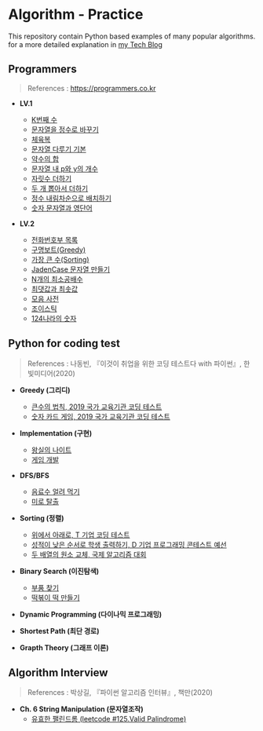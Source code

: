# Algorithm - Practice  
  
This repository contain Python based examples of many popular algorithms.    
for a more detailed explanation in [my Tech Blog](https://medium.com/@heeee)  
  
  
## Programmers  
>References : https://programmers.co.kr  
  
 - **LV.1**
     - [K번째 수](https://github.com/song-hee-1/algorithm-practice/blob/master/programmers/kth-number.py)
     - [문자열을 정수로 바꾸기](https://github.com/song-hee-1/algorithm-practice/blob/master/programmers/string_to_integer.py)
     - [체육복](https://github.com/song-hee-1/algorithm-practice/blob/master/programmers/pe_clothes.py)
     - [문자열 다루기 기본](https://github.com/song-hee-1/algorithm-practice/blob/master/programmers/string_handling.py)
     - [약수의 합](https://github.com/song-hee-1/algorithm-practice/blob/master/programmers/sum_of_divisors.py)
     - [문자열 내 p와 y의 개수](https://github.com/song-hee-1/algorithm-practice/blob/master/programmers/number_of_p_and_y_in_string.py)	
     - [자릿수 더하기](https://github.com/song-hee-1/algorithm-practice/blob/master/programmers/add_digit.py)
     - [두 개 뽑아서 더하기](https://github.com/song-hee-1/algorithm-practice/blob/master/programmers/take_two_and_add.py)
     - [정수 내림차순으로 배치하기](https://github.com/song-hee-1/algorithm-practice/blob/master/programmers/sort_int_to_reverse.py)
     - [숫자 문자열과 영단어](https://github.com/song-hee-1/algorithm-practice/blob/master/programmers/numeric_strings_and_english_words.py)
    

 - **LV.2**
     - [전화번호부 목록](https://github.com/song-hee-1/algorithm-practice/blob/master/programmers/list_of_phone_book.py)
     - [구명보트(Greedy)](https://github.com/song-hee-1/algorithm-practice/blob/master/programmers/lifeboat.py)
     - [가장 큰 수(Sorting)](https://github.com/song-hee-1/algorithm-practice/blob/master/programmers/the_biggest_number.py)
     - [JadenCase 문자열 만들기](https://github.com/song-hee-1/algorithm-practice/blob/master/programmers/create_jadencase_string.py)
     - [N개의 최소공배수](https://github.com/song-hee-1/algorithm-practice/blob/master/programmers/n_least_common_multiples.py)
     - [최댓값과 최솟값](https://github.com/song-hee-1/algorithm-practice/blob/master/programmers/maximum_and_minimum_number.py)
     - [모음 사전](https://github.com/song-hee-1/algorithm-practice/blob/master/programmers/vowls_dict.py)
     - [조이스틱](https://github.com/song-hee-1/algorithm-practice/blob/master/programmers/joystick.py)
     - [124나라의 숫자](https://github.com/song-hee-1/algorithm-practice/blob/master/programmers/number_of_124_country.py)
## Python for coding test  
>References : 나동빈, 『이것이 취업을 위한 코딩 테스트다 with 파이썬』, 한빛미디어(2020)   
   
 - **Greedy (그리디)**  
    - [큰수의 법칙, 2019 국가 교육기관 코딩 테스트](https://github.com/song-hee-1/algorithm-practice/blob/master/python-for-coding-test/greedy/exercise.1.py)  
    -  [숫자 카드 게임, 2019 국가 교육기관 코딩 테스트](https://github.com/song-hee-1/algorithm-practice/tree/master/python-for-coding-test/greedy/exercise.2.py)  
  
  
 - **Implementation (구현)**  
    - [왕실의 나이트](https://github.com/song-hee-1/algorithm-practice/blob/master/python-for-coding-test/implementation/exercise.1.py)  
    - [게임 개발](https://github.com/song-hee-1/algorithm-practice/blob/master/python-for-coding-test/implementation/exercise.2.py)  
  
  
 - **DFS/BFS**  
    - [음료수 얼려 먹기](https://github.com/song-hee-1/algorithm-practice/blob/master/python-for-coding-test/DFS%26BFS/exercise.1.py)  
    - [미로 탈출](https://github.com/song-hee-1/algorithm-practice/blob/master/python-for-coding-test/DFS&BFS/exercise.2.py)  
  
  
 - **Sorting (정렬)**  
    - [위에서 아래로, T 기업 코딩 테스트](https://github.com/song-hee-1/algorithm-practice/blob/master/python-for-coding-test/sorting/exercise.1.py)  
    - [성적이 낮은 순서로 학생 출력하기, D 기업 프로그래밍 콘테스트 예선](https://github.com/song-hee-1/algorithm-practice/blob/master/python-for-coding-test/sorting/exercise.2.py)  
    - [두 배열의 원소 교체, 국제 알고리즘 대회](https://github.com/song-hee-1/algorithm-practice/blob/master/python-for-coding-test/sorting/exercise.3.py)  
  
  
 - **Binary Search (이진탐색)**  
    - [부품 찾기](https://github.com/song-hee-1/algorithm-practice/blob/master/python-for-coding-test/binary-search/exercise.1.py)  
    - [떡볶이 떡 만들기](https://github.com/song-hee-1/algorithm-practice/blob/master/python-for-coding-test/binary-search/exercise.2.py)  
  
   
 - **Dynamic Programming (다이나믹 프로그래밍)**  
  
 - **Shortest Path (최단 경로)**  
 - **Grapth Theory (그래프 이론)**

## Algorithm Interview
>References : 박상길, 『파이썬 알고리즘 인터뷰』, 책만(2020)
   
 - **Ch. 6 String Manipulation (문자열조작)**
   - [유효한 팰린드롬 (leetcode #125.Valid Palindrome)](%28https://github.com/song-hee-1/algorithm-practice/blob/master/algorithm-interview/125.valid_palindrome.py)
  